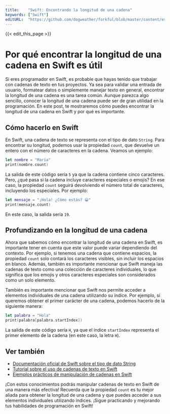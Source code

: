```yaml
---
title:    "Swift: Encontrando la longitud de una cadena"
keywords: ["Swift"]
editURL:  "https://github.com/dogweather/forkful/blob/master/content/es/swift/finding-the-length-of-a-string.md"
---
```


{{< edit_this_page >}}

# Por qué encontrar la longitud de una cadena en Swift es útil

Si eres programador en Swift, es probable que hayas tenido que trabajar con cadenas de texto en tus proyectos. Ya sea para validar una entrada de usuario, formatear datos o simplemente manejar texto en general, encontrar la longitud de una cadena es una tarea común. Aunque parezca algo sencillo, conocer la longitud de una cadena puede ser de gran utilidad en la programación. En este post, te mostraremos cómo puedes encontrar la longitud de una cadena en Swift y por qué es importante.

## Cómo hacerlo en Swift

En Swift, una cadena de texto se representa con el tipo de dato `String`. Para encontrar su longitud, podemos usar la propiedad `count`, que devuelve un entero con el número de caracteres en la cadena. Veamos un ejemplo:

```Swift
let nombre = "María"
print(nombre.count)
```

La salida de este código sería `5` ya que la cadena contiene cinco caracteres. Pero, ¿qué pasa si la cadena incluye caracteres especiales o emojis? En ese caso, la propiedad `count` seguirá devolviendo el número total de caracteres, incluyendo los especiales. Por ejemplo:

```Swift
let mensaje = "¡Hola! ¿Cómo estás? 😀"
print(mensaje.count)
```

En este caso, la salida sería `19`.

## Profundizando en la longitud de una cadena

Ahora que sabemos cómo encontrar la longitud de una cadena en Swift, es importante tener en cuenta que este valor puede variar dependiendo del contexto. Por ejemplo, si tenemos una cadena que contiene espacios, la propiedad `count` solo contará los caracteres visibles, sin incluir los espacios en blanco. Además, también es importante mencionar que Swift maneja las cadenas de texto como una colección de caracteres individuales, lo que significa que los emojis y otros caracteres especiales son considerados como un solo elemento.

También es importante mencionar que Swift nos permite acceder a elementos individuales de una cadena utilizando su índice. Por ejemplo, si queremos obtener el primer carácter de una cadena, podemos hacerlo de la siguiente manera:

```Swift
let palabra = "Hola"
print(palabra[palabra.startIndex])
```

La salida de este código sería `H`, ya que el índice `startIndex` representa el primer elemento de la cadena (en este caso, la letra `H`).

## Ver también

- [Documentación oficial de Swift sobre el tipo de dato String](https://docs.swift.org/swift-book/LanguageGuide/StringsAndCharacters.html)
- [Tutorial sobre el uso de cadenas de texto en Swift](https://www.raywenderlich.com/141107/swift-tutorial-strings-characters-2)
- [Ejemplos prácticos de manipulación de cadenas en Swift](https://www.hackingwithswift.com/quick-start/strings/how-to-loop-through-letters-in-a-string-using-while)

¡Con estos conocimientos podrás manipular cadenas de texto en Swift de una manera más efectiva! Recuerda que la propiedad `count` es tu mejor aliada para obtener la longitud de una cadena y que puedes acceder a sus elementos individuales utilizando índices. ¡Sigue practicando y mejorando tus habilidades de programación en Swift!